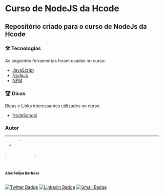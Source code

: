 # Curso de NodeJS da Hcode

## Repositório criado para o curso de NodeJs da Hcode

<p align="center"></p>

### 🛠 Tecnologias

As seguintes ferramentas foram usadas no curso:

- [JavaScript](https://www.javascript.com/)
- [NodeJs](https://nodejs.org/en/)
- [NPM](https://www.npmjs.com/)

### :trophy: Dicas

Dicas e Links interessantes utilizados no curso:

- [NodeSchool](https://nodeschool.io/pt-br/)

### Autor

---

<a href="http://www.alexbarbosa.info/">
 <img style="border-radius: 50%;" src="https://avatars3.githubusercontent.com/u/12144620?s=460&u=b9785347e44440d8a08fbbaf61a72288c05671e0&v=4" width="100px;" alt=""/>
 <br />
 <sub><b>Alex Felipe Barbosa</b></sub></a> <a href="http://www.alexbarbosa.info/" title="Blog"></a>
  
<br>[![Twitter Badge](https://img.shields.io/badge/-@alexf_barbosa-1ca0f1?style=flat-square&labelColor=1ca0f1&logo=twitter&logoColor=white&link=https://twitter.com/alexf_barbosa)](https://twitter.com/alexf_barbosa) [![Linkedin Badge](https://img.shields.io/badge/-AlexFelipeBarbosa-blue?style=flat-square&logo=Linkedin&logoColor=white&link=https://www.linkedin.com/in/alexfelipebarbosa/)](https://www.linkedin.com/in/alexfelipebarbosa/) 
[![Gmail Badge](https://img.shields.io/badge/-alex@alexbarbosa.info-c14438?style=flat-square&logo=Gmail&logoColor=white&link=mailto:alex@alexbarbosa.info)](mailto:alex@alexbarbosa.info)

